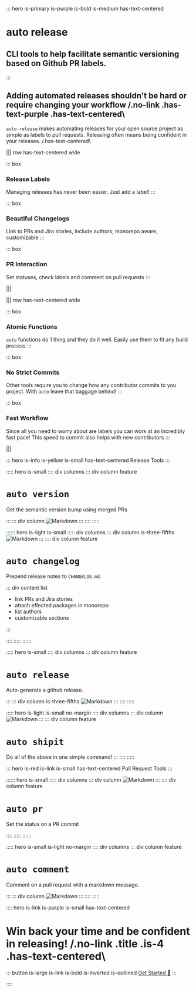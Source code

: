 ::: hero is-primary is-purple is-bold is-medium has-text-centered

# auto release

## CLI tools to help facilitate semantic versioning based on Github PR labels.

:::

## Adding automated releases shouldn't be hard or require changing your workflow /.no-link .has-text-purple .has-text-centered\

`auto-release` makes automating releases for your open source project as simple as labels to pull requests. Releasing often means being confident in your releases. /.has-text-centered\

||| row has-text-centered wide

::: box

### Release Labels

Managing releases has never been easier. Just add a label!
:::

::: box

### Beautiful Changelogs

Link to PRs and Jira stories, include authors, monorepo aware, customizable
:::

::: box

### PR Interaction

Set statuses, check labels and comment on pull requests
:::

|||

||| row has-text-centered wide

::: box

### Atomic Functions

`auto` functions do 1 thing and they do it well. Easily use them to fit any build process
:::

::: box

### No Strict Commits

Other tools require you to change how any contributor commits to you project. With `auto` leave that baggage behind!
:::

::: box

### Fast Workflow

Since all you need to worry about are labels you can work at an incredibly fast pace! This speed to commit also helps with new contributors
:::

|||

::: hero is-info is-yellow is-small has-text-centered
Release Tools
:::

::::: hero is-small
:::: div columns
::: div column feature

# `auto version`

Get the semantic version bump using merged PRs

:::
::: div column
![Markdown](images/version.png)
:::
::::
:::::

:::::: hero is-light is-small
::::: div columns
::: div column is-three-fifths
![Markdown](images/changelog.png)
:::
:::: div column feature

# `auto changelog`

Prepend release notes to `CHANGELOG.md`.

::: div content list

- link PRs and Jira stories
- attach effected packages in monorepo
- list authors
- customizable sections

:::

::::
:::::
::::::

::::: hero is-small
:::: div columns
::: div column feature

# `auto release`

Auto-generate a github release.

:::
::: div column is-three-fifths
![Markdown](images/release.png)
:::
::::
:::::

::::: hero is-light is-small no-margin
:::: div columns
::: div column
![Markdown](images/shipit.png)
:::
::: div column feature

# `auto shipit`

Do all of the above in one simple command!
:::
::::
:::::

::: hero is-red is-link is-small has-text-centered
Pull Request Tools
:::

:::::: hero is-small
::::: div columns
::: div column
![Markdown](images/pr.png)
:::
:::: div column feature

# `auto pr`

Set the status on a PR commit

::::
:::::
::::::

::::: hero is-small is-light no-margin
:::: div columns
::: div column feature

# `auto comment`

Comment on a pull request with a markdown message.

:::
::: div column
![Markdown](images/comment.png)
:::
::::
:::::

:::: hero is-link is-purple is-small has-text-centered

# Win back your time and be confident in releasing! /.no-link .title .is-4 .has-text-centered\

::: button is-large is-link is-bold is-inverted is-outlined
[Get Started :tada:](pages/GettingStarted.md)
:::

::::
